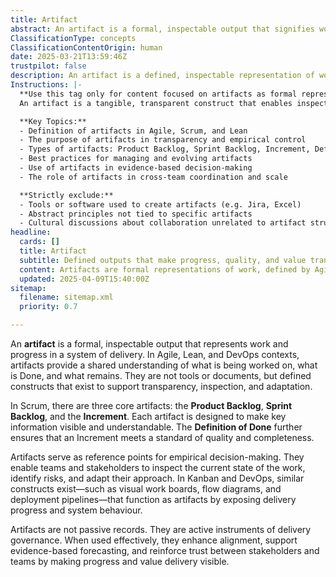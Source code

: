 ```yaml
---
title: Artifact
abstract: An artifact is a formal, inspectable output that signifies work and progress within a delivery system, particularly in Agile, Lean, and DevOps methodologies. These artifacts, which include the Product Backlog, Sprint Backlog, and Increment in Scrum, are essential for fostering a shared understanding among teams and stakeholders regarding the status of work, what has been completed, and what remains to be done. They are not merely tools or documents; rather, they are defined constructs that promote transparency, inspection, and adaptation. Artifacts play a crucial role in empirical decision-making by allowing teams to assess the current state of work, identify potential risks, and adjust their strategies accordingly. In Kanban and DevOps, similar constructs such as visual work boards and deployment pipelines serve as artifacts that reveal delivery progress and system behaviour. By actively facilitating delivery governance, artifacts enhance alignment, support evidence-based forecasting, and build trust between stakeholders and teams through the visibility of progress and value delivery. Their effective use is vital for successful product development and organisational design, as they contribute to a culture of continuous improvement and responsiveness to change.
ClassificationType: concepts
ClassificationContentOrigin: human
date: 2025-03-21T13:59:46Z
trustpilot: false
description: An artifact is a defined, inspectable representation of work that supports transparency, empirical decision-making, and continuous improvement in agile systems.
Instructions: |-
  **Use this tag only for content focused on artifacts as formal representations of work.**  
  An artifact is a tangible, transparent construct that enables inspection and adaptation by making key aspects of the work visible. This tag applies to content that explores the structure, purpose, and role of artifacts in Agile, Scrum, Lean, and DevOps systems.

  **Key Topics:**
  - Definition of artifacts in Agile, Scrum, and Lean
  - The purpose of artifacts in transparency and empirical control
  - Types of artifacts: Product Backlog, Sprint Backlog, Increment, Definition of Done, etc.
  - Best practices for managing and evolving artifacts
  - Use of artifacts in evidence-based decision-making
  - The role of artifacts in cross-team coordination and scale

  **Strictly exclude:**
  - Tools or software used to create artifacts (e.g. Jira, Excel)
  - Abstract principles not tied to specific artifacts
  - Cultural discussions about collaboration unrelated to artifact structure
headline:
  cards: []
  title: Artifact
  subtitle: Defined outputs that make progress, quality, and value transparent and inspectable.
  content: Artifacts are formal representations of work, defined by Agile frameworks to ensure key information is transparent and available for inspection. Posts should focus on how artifacts enable empirical process control, support delivery alignment, and provide traceable insight into progress, quality, and product value.
  updated: 2025-04-09T15:40:00Z
sitemap:
  filename: sitemap.xml
  priority: 0.7

---
```

An **artifact** is a formal, inspectable output that represents work and progress in a system of delivery. In Agile, Lean, and DevOps contexts, artifacts provide a shared understanding of what is being worked on, what is Done, and what remains. They are not tools or documents, but defined constructs that exist to support transparency, inspection, and adaptation.

In Scrum, there are three core artifacts: the **Product Backlog**, **Sprint Backlog**, and the **Increment**. Each artifact is designed to make key information visible and understandable. The **Definition of Done** further ensures that an Increment meets a standard of quality and completeness.

Artifacts serve as reference points for empirical decision-making. They enable teams and stakeholders to inspect the current state of the work, identify risks, and adapt their approach. In Kanban and DevOps, similar constructs exist—such as visual work boards, flow diagrams, and deployment pipelines—that function as artifacts by exposing delivery progress and system behaviour.

Artifacts are not passive records. They are active instruments of delivery governance. When used effectively, they enhance alignment, support evidence-based forecasting, and reinforce trust between stakeholders and teams by making progress and value delivery visible.
